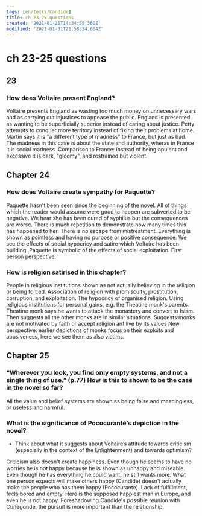 ```yaml
---
tags: [en/texts/Candide]
title: ch 23-25 questions
created: '2021-01-25T14:34:55.360Z'
modified: '2021-01-31T21:58:24.604Z'
---
```


# ch 23-25 questions
## 23
### How does Voltaire present England?
Voltaire presents England as wasting too much money on unnecessary wars and as carrying out injustices to appease the public.
England is presented as wanting to be superficially superior instead of caring about justice. Petty attempts to conquer more territory instead of fixing their problems at home.
Martin says it is "a different type of madness" to France, but just as bad.
The madness in this case is about the state and authority, wheras in France it is social madness.
Comparison to France: instead of being opulent and excessive it is dark, "gloomy", and restrained but violent.


## Chapter 24
### How does Voltaire create sympathy for Paquette?
Paquette hasn't been seen since the beginning of the novel.
All of things which the reader would assume were good to happen are subverted to be negative.
We hear she has been cured of syphilus but the consequences are worse.
There is much repetition to demonstrate how many times this has happened to her. There is no escape from mistreatment.
Everything is shown as pointless and having no purpose or positive consequence.
We see the effects of social hypocricy and satire which Voltaire has been building. Paquette is symbolic of the effects of social exploitation.
First person perspective.
### How is religion satirised in this chapter?
People in religious institutions shown as not actually believing in the religion or being forced.
Association of religion with promiscuity, prostitution, corruption, and exploitation. The hypocricy of organised religion.
Using religious institutions for personal gains, e.g. the Theatine monk's parents.
Theatine monk says he wants to attack the monastery and convert to Islam. Then suggests all the other monks are in similar situations. Suggests monks are not motivated by faith or accept religion anf live by its values
New perspective: earlier depictions of monks focus on their exploits and abusiveness, here we see them as also victims.
## Chapter 25
### “Wherever you look, you find only empty systems, and not a single thing of use.” (p.77) How is this to shown to be the case in the novel so far?
All the value and belief systems are shown as being false and meaningless, or useless and harmful.
### What is the significance of Pococuranté’s depiction in the novel?
- Think about what it suggests about Voltaire’s attitude towards criticism (especially in the context of the Enlightenment) and towards optimism?

Criticism also doesn't create happiness. Even though he seems to have no worries he is not happy because he is shown as unhappy and miseable.
Even though he has everything he could want, he still wants more.
What one person expects will make others happy (Candide) doesn't actually make the people who has them happy (Pococurante).
Lack of fulfillment, feels bored and empty.
Here is the supposed happiest man in Europe, and even he is not happy.
Foreshadowing Candide's possible reunion with Cunegonde, the pursuit is more important than the relationship.
